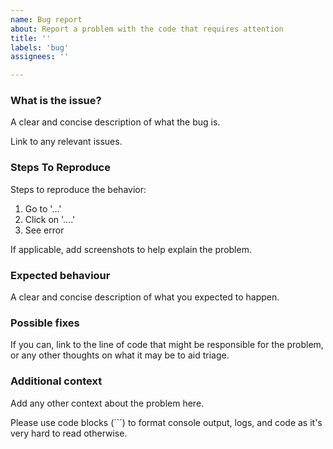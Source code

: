 ```yaml
---
name: Bug report
about: Report a problem with the code that requires attention
title: ''
labels: 'bug'
assignees: ''

---
```


### What is the issue?

A clear and concise description of what the bug is.

Link to any relevant issues.


### Steps To Reproduce

Steps to reproduce the behavior:
1. Go to '...'
2. Click on '....'
3. See error

If applicable, add screenshots to help explain the problem.


### Expected behaviour

A clear and concise description of what you expected to happen.


### Possible fixes

If you can, link to the line of code that might be responsible for the problem, or any other thoughts on what it may be to aid triage.


### Additional context

Add any other context about the problem here.

Please use code blocks (```) to format console output, logs, and code as it's very hard to read otherwise.

